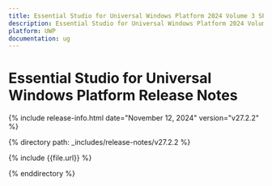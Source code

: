 ```yaml
---
title: Essential Studio for Universal Windows Platform 2024 Volume 3 SP Release Release Notes  
description: Essential Studio for Universal Windows Platform 2024 Volume 3 SP Release Release Notes  
platform: UWP
documentation: ug
---
```


# Essential Studio for Universal Windows Platform  Release Notes  

{% include release-info.html date="November 12, 2024"  version="v27.2.2" %} 

{% directory path: _includes/release-notes/v27.2.2 %}

{% include {{file.url}} %}

{% enddirectory %}
